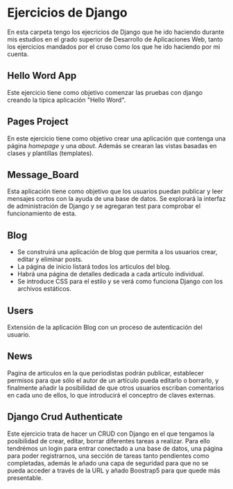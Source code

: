 # Ejercicios de Django

En esta carpeta tengo los ejecricios de Django que he ido haciendo durante mis estudios en el grado superior de Desarrollo de Aplicaciones Web, tanto los ejercicios mandados por el cruso como los que he ido haciendo por mi cuenta.


## Hello Word App

Este ejercicio tiene como objetivo comenzar las pruebas con django creando la típica aplicación "Hello Word".

## Pages Project

En este ejercicio tiene como objetivo crear una aplicación que contenga una página *homepage* y una *about*. Además se crearan las vistas basadas en clases y plantillas (templates).

## Message_Board

Esta aplicación tiene como objetivo que los usuarios puedan publicar y leer mensajes cortos con la ayuda de una base de datos. Se explorará la interfaz de administración de Django y se agregaran test para comprobar el funcionamiento de esta.

## Blog

- Se construirá una aplicación de blog que permita a los usuarios crear, editar y eliminar posts. 
- La página de inicio listará todos los articulos del blog. 
- Habrá una página de detalles dedicada a cada artículo individual.
- Se introduce CSS para el estilo y se verá como funciona Django con los archivos estáticos.

## Users

Extensión de la aplicación Blog con un proceso de autenticación del usuario. 

## News

Pagina de articulos en la que periodistas podrán publicar, establecer permisos para que sólo el autor de un artículo pueda editarlo o borrarlo, y finalmente añadir la posibilidad de que otros usuarios escriban comentarios en cada uno de ellos, lo que introducirá el conceptro de claves externas.

## Django Crud Authenticate

Este ejercicio trata de hacer un CRUD con Django en el que tengamos la posibilidad de crear, editar, borrar diferentes tareas a realizar. Para ello tendrémos un login para entrar conectado a una base de datos, una página para poder registrarnos, una sección de tareas tanto pendientes como completadas, además le añado una capa de seguridad para que no se pueda acceder a través de la URL y añado Boostrap5 para que quede más presentable.


